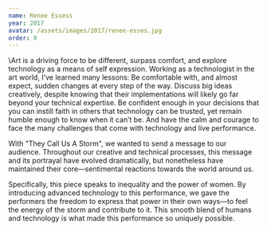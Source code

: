 ```yaml
---
name: Renee Essess
year: 2017
avatar: /assets/images/2017/renee-esses.jpg
order: 0
---
```

\Art is a driving force to be different, surpass comfort, and explore technology as a means of self expression. Working as a technologist in the art world, I’ve learned many lessons: Be comfortable with, and almost expect, sudden changes at every step of the way. Discuss big ideas creatively, despite knowing that their implementations will likely go far beyond your technical expertise. Be confident enough in your decisions that you can instill faith in others that technology can be trusted, yet remain humble enough to know when it can’t be. And have the calm and courage to face the many challenges that come with technology and live performance.

With "They Call Us A Storm", we wanted to send a message to our audience. Throughout our creative and technical processes, this message and its portrayal have evolved dramatically, but nonetheless have maintained their core—sentimental reactions towards the world around us. 

Specifically, this piece speaks to inequality and the power of women. By introducing advanced technology to this performance, we gave the performers the freedom to express that power in their own ways—to feel the energy of the storm and contribute to it. This smooth blend of humans and technology is what made this performance so uniquely possible.